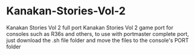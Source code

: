 # Kanakan-Stories-Vol-2
Kanakan Stories Vol 2 full port  Kanakan Stories Vol 2 game port for consoles such as R36s and others, to use with portmaster  complete port, just download the .sh file folder and move the files to the console's PORT folder
